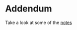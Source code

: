 # Addendum

Take a look at some of the [notes](https://github.com/paiml/python_devops_book/tree/master/notes)
